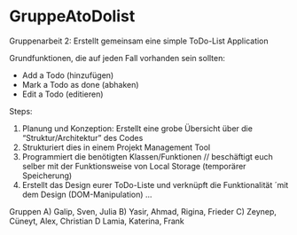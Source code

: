 # GruppeAtoDolist



Gruppenarbeit 2: Erstellt gemeinsam eine simple ToDo-List Application

Grundfunktionen, die auf jeden Fall vorhanden sein sollten:

- Add a Todo (hinzufügen)
- Mark a Todo as done (abhaken)
- Edit a Todo (editieren)

Steps:

1. Planung und Konzeption: Erstellt eine grobe Übersicht über die “Struktur/Architektur” des Codes
2. Strukturiert dies in einem Projekt Management Tool
3. Programmiert die benötigten Klassen/Funktionen // beschäftigt euch selber mit der Funktionsweise von Local Storage (temporärer Speicherung)
4. Erstellt das Design eurer ToDo-Liste und verknüpft die Funktionalität ´mit dem Design (DOM-Manipulation) ...

Gruppen A) Galip, Sven, Julia B) Yasir, Ahmad, Rigina, Frieder C) Zeynep, Cüneyt, Alex, Christian D Lamia, Katerina, Frank